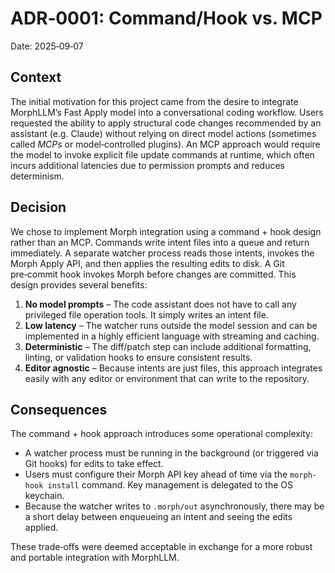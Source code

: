 # ADR‑0001: Command/Hook vs. MCP

Date: 2025‑09‑07

## Context

The initial motivation for this project came from the desire to integrate
MorphLLM’s Fast Apply model into a conversational coding workflow.  Users
requested the ability to apply structural code changes recommended by an
assistant (e.g. Claude) without relying on direct model actions (sometimes
called *MCPs* or model‑controlled plugins).  An MCP approach would require
the model to invoke explicit file update commands at runtime, which often
incurs additional latencies due to permission prompts and reduces
determinism.

## Decision

We chose to implement Morph integration using a command + hook design rather
than an MCP.  Commands write intent files into a queue and return
immediately.  A separate watcher process reads those intents, invokes the
Morph Apply API, and then applies the resulting edits to disk.  A Git
pre‑commit hook invokes Morph before changes are committed.  This design
provides several benefits:

1. **No model prompts** – The code assistant does not have to call any
   privileged file operation tools.  It simply writes an intent file.
2. **Low latency** – The watcher runs outside the model session and can be
   implemented in a highly efficient language with streaming and caching.
3. **Deterministic** – The diff/patch step can include additional
   formatting, linting, or validation hooks to ensure consistent results.
4. **Editor agnostic** – Because intents are just files, this approach
   integrates easily with any editor or environment that can write to the
   repository.

## Consequences

The command + hook approach introduces some operational complexity:

* A watcher process must be running in the background (or triggered via
  Git hooks) for edits to take effect.
* Users must configure their Morph API key ahead of time via the
  `morph-hook install` command.  Key management is delegated to the OS
  keychain.
* Because the watcher writes to `.morph/out` asynchronously, there may be
  a short delay between enqueueing an intent and seeing the edits applied.

These trade‑offs were deemed acceptable in exchange for a more robust and
portable integration with MorphLLM.